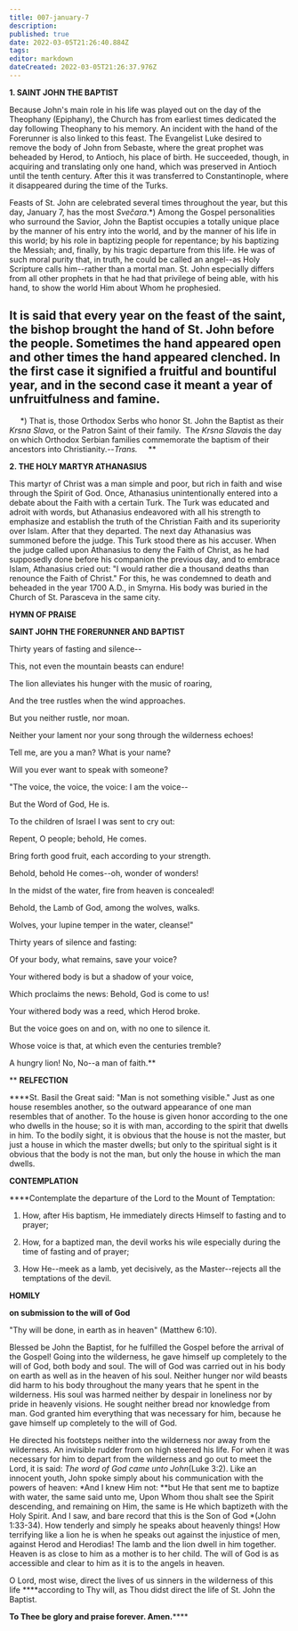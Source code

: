 ```yaml
---
title: 007-january-7
description: 
published: true
date: 2022-03-05T21:26:40.884Z
tags: 
editor: markdown
dateCreated: 2022-03-05T21:26:37.976Z
---
```


**1. SAINT JOHN THE BAPTIST**

Because John's main role in his life was played out on the day of the Theophany (Epiphany), the Church has from earliest times dedicated the day following Theophany to his memory. An incident with the hand of the Forerunner is also linked to this feast. The Evangelist Luke desired to remove the body of John from Sebaste, where the great prophet was beheaded by Herod, to Antioch, his place of birth. He succeeded, though, in acquiring and translating only one hand, which was preserved in Antioch until the tenth century. After this it was transferred to Constantinople, where it disappeared during the time of the Turks.

Feasts of St. John are celebrated several times throughout the year, but this day, January 7, has the most *Svečara*.*) Among the Gospel personalities who surround the Savior, John the Baptist occupies a totally unique place by the manner of his entry into the world, and by the manner of his life in this world; by his role in baptizing people for repentance; by his baptizing the Messiah; and, finally, by his tragic departure from this life. He was of such moral purity that, in truth, he could be called an angel--as Holy Scripture calls him--rather than a mortal man. St. John especially differs from all other prophets in that he had that privilege of being able, with his hand, to show the world Him about Whom he prophesied.

It is said that every year on the feast of the saint, the bishop brought the hand of St. John before the people. Sometimes the hand appeared open and other times the hand appeared clenched. In the first case it signified a fruitful and bountiful year, and in the second case it meant a year of unfruitfulness and famine.
--------------------
     *) That is, those Orthodox Serbs who honor St. John the Baptist as their *Krsna Slava*, or the Patron Saint of their family.  The *Krsna Slava*is the day on which Orthodox Serbian families commemorate the baptism of their ancestors into Christianity.--*Trans.*
    **


**2. THE HOLY MARTYR ATHANASIUS**

This martyr of Christ was a man simple and poor, but rich in faith and wise through the Spirit of God. Once, Athanasius unintentionally entered into a debate about the Faith with a certain Turk. The Turk was educated and adroit with words, but Athanasius endeavored with all his strength to emphasize and establish the truth of the Christian Faith and its superiority over Islam. After that they departed. The next day Athanasius was summoned before the judge. This Turk stood there as his accuser. When the judge called upon Athanasius to deny the Faith of Christ, as he had supposedly done before his companion the previous day, and to embrace Islam, Athanasius cried out: "I would rather die a thousand deaths than renounce the Faith of Christ." For this, he was condemned to death and beheaded in the year 1700 A.D., in Smyrna. His body was buried in the Church of St. Parasceva in the same city.



**HYMN OF PRAISE**

**SAINT JOHN THE FORERUNNER AND BAPTIST**

Thirty years of fasting and silence--

This, not even the mountain beasts can endure!

The lion alleviates his hunger with the music of roaring,

And the tree rustles when the wind approaches.

But you neither rustle, nor moan.

Neither your lament nor your song through the wilderness echoes!

Tell me, are you a man? What is your name?

Will you ever want to speak with someone?

"The voice, the voice, the voice: I am the voice--

But the Word of God, He is.

To the children of Israel I was sent to cry out:

Repent, O people; behold, He comes.

Bring forth good fruit, each according to your strength.

Behold, behold He comes--oh, wonder of wonders!

In the midst of the water, fire from heaven is concealed!

Behold, the Lamb of God, among the wolves, walks.

Wolves, your lupine temper in the water, cleanse!"

Thirty years of silence and fasting:

Of your body, what remains, save your voice?

Your withered body is but a shadow of your voice,

Which proclaims the news: Behold, God is come to us!

Your withered body was a reed, which Herod broke.

But the voice goes on and on, with no one to silence it.

Whose voice is that, at which even the centuries tremble?

A hungry lion! No, No--a man of faith.**

**
**RELFECTION**


****St. Basil the Great said: "Man is not something visible." Just as one house resembles another, so the outward appearance of one man resembles that of another. To the house is given honor according to the one who dwells in the house; so it is with man, according to the spirit that dwells in him. To the bodily sight, it is obvious that the house is not the master, but just a house in which the master dwells; but only to the spiritual sight is it obvious that the body is not the man, but only the house in which the man dwells.


**CONTEMPLATION**



****Contemplate the departure of the Lord to the Mount of Temptation:

1.  How, after His baptism, He immediately directs Himself to fasting and to prayer;

1.  How, for a baptized man, the devil works his wile especially during the time of fasting and of prayer;

1.  How He--meek as a lamb, yet decisively, as the Master--rejects all the temptations of the devil.


**HOMILY**

**on submission to the will of God**

"Thy will be done, in earth as in heaven" (Matthew 6:10).

Blessed be John the Baptist, for he fulfilled the Gospel before the arrival of the Gospel! Going into the wilderness, he gave himself up completely to the will of God, both body and soul. The will of God was carried out in his body on earth as well as in the heaven of his soul. Neither hunger nor wild beasts did harm to his body throughout the many years that he spent in the wilderness. His soul was harmed neither by despair in loneliness nor by pride in heavenly visions. He sought neither bread nor knowledge from man. God granted him everything that was necessary for him, because he gave himself up completely to the will of God.

He directed his footsteps neither into the wilderness nor away from the wilderness. An invisible rudder from on high steered his life. For when it was necessary for him to depart from the wilderness and go out to meet the Lord, it is said: *The word of God came unto John*(Luke 3:2). Like an innocent youth, John spoke simply about his communication with the powers of heaven: *And I knew Him not: **but He that sent me to baptize with water, the same said unto me, Upon Whom thou shalt see the Spirit descending, and remaining on Him, the same is He which baptizeth with the Holy Spirit. And I saw, and bare record that this is the Son of God *(John 1:33-34). How tenderly and simply he speaks about heavenly things! How terrifying like a lion he is when he speaks out against the injustice of men, against Herod and Herodias! The lamb and the lion dwell in him together. Heaven is as close to him as a mother is to her child. The will of God is as accessible and clear to him as it is to the angels in heaven.

O Lord, most wise, direct the lives of us sinners in the wilderness of this life ****according to Thy will, as Thou didst direct the life of St. John the Baptist.

**To Thee be glory and praise forever. Amen.******
